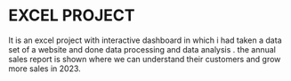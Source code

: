 # EXCEL PROJECT

It is an excel project with interactive dashboard in which i had taken a data set of a website and done data processing and data analysis . the annual sales report is shown where we can understand their customers and grow more sales in 2023.

